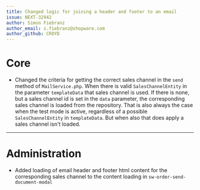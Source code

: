 ```yaml
---
title: Changed logic for joining a header and footer to an email
issue: NEXT-32942
author: Simon Fiebranz
author_email: s.fiebranz@shopware.com
author_github: CR0YD
---
```

# Core
* Changed the criteria for getting the correct sales channel in the `send` method of `MailService.php`. When there is valid `SalesChannelEntity` in the parameter `templateData` that sales channel is used. If there is none, but a sales channel id is set in the `data` parameter, the corresponding sales channel is loaded from the repository. That is also always the case when the test mode is active, regardless of a possible `SalesChannelEntity` in `templateData`. But when also that does apply a sales channel isn't loaded.
___
# Administration
* Added loading of email header and footer html content for the corresponding sales channel to the content loading in `sw-order-send-document-modal`
